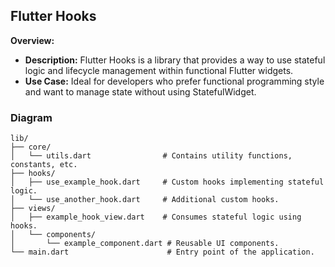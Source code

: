 ## Flutter Hooks

**Overview:**

- **Description:** Flutter Hooks is a library that provides a way to use stateful logic and lifecycle management within functional Flutter widgets.
- **Use Case:** Ideal for developers who prefer functional programming style and want to manage state without using StatefulWidget.

### Diagram

```
lib/
├── core/
│   └── utils.dart                # Contains utility functions, constants, etc.
├── hooks/
│   ├── use_example_hook.dart     # Custom hooks implementing stateful logic.
│   └── use_another_hook.dart     # Additional custom hooks.
├── views/
│   ├── example_hook_view.dart    # Consumes stateful logic using hooks.
│   └── components/
│       └── example_component.dart # Reusable UI components.
└── main.dart                      # Entry point of the application.



```
